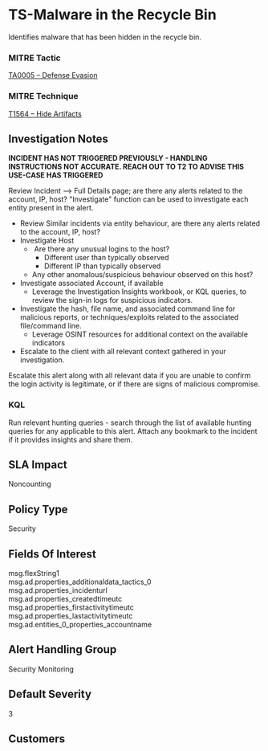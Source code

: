 # TS-Malware in the Recycle Bin

Identifies malware that has been hidden in the recycle bin.

### MITRE Tactic
[TA0005 – Defense Evasion](https://attack.mitre.org/attacks/TA0005/)
### MITRE Technique
[T1564 – Hide Artifacts](https://attack.mitre.org/attacks/T1564/)

## Investigation Notes
**INCIDENT HAS NOT TRIGGERED PREVIOUSLY - HANDLING INSTRUCTIONS NOT ACCURATE. REACH OUT TO T2 TO ADVISE THIS USE-CASE HAS TRIGGERED**

Review Incident --> Full Details page; are there any alerts related to the account, IP, host? "Investigate" function can be used to investigate each entity present in the alert. 

*   Review Similar incidents via entity behaviour, are there any alerts related to the account, IP, host?
*   Investigate Host 
    *    Are there any unusual logins to the host?
        *   Different user than typically observed
        *   Different IP than typically observed
    *   Any other anomalous/suspicious behaviour observed on this host?
*   Investigate associated Account, if available
    *   Leverage the Investigation Insights workbook, or KQL queries, to review the sign-in logs for suspicious indicators.
*   Investigate the hash, file name, and associated command line for malicious reports, or techniques/exploits related to the associated file/command line. 
    *   Leverage OSINT resources for additional context on the available indicators
*   Escalate to the client with all relevant context gathered in your investigation.

 

Escalate this alert along with all relevant data if you are unable to confirm the login activity is legitimate, or if there are signs of malicious compromise.

### KQL

Run relevant hunting queries - search through the list of available hunting queries for any applicable to this alert. Attach any bookmark to the incident if it provides insights and share them.
## SLA Impact
Noncounting

## Policy Type
Security

## Fields Of Interest
msg.flexString1  
msg.ad.properties_additionaldata_tactics_0  
msg.ad.properties_incidenturl  
msg.ad.properties_createdtimeutc  
msg.ad.properties_firstactivitytimeutc  
msg.ad.properties_lastactivitytimeutc  
msg.ad.entities_0_properties_accountname

## Alert Handling Group
Security Monitoring

## Default Severity
3

## Customers

